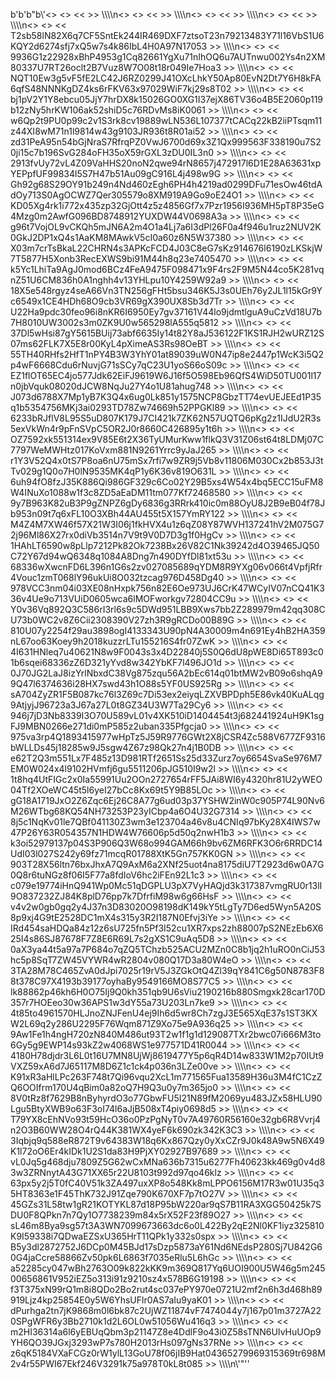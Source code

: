 b'b\'b"b\\\'<> <> <<  >> \\\\\\\\n<> <> <<  >> \\\\\\\\n<> <> <<  >> \\\\\\\\n<> <> <<  >> \\\\\\\\n<> <> << T2sb58lN82X6q7CF5SntEk244IR469DXF7ztsoT23n79213483Y71l16VbS1U6KQY2d6274sfj7xQ5w7s4k86IbL4H0A97N17053 >> \\\\\\\\n<> <> << 9936G1z22928xBhP4953g1Cq82661YgXu71nIhOQ6u7AUTnwu002Ys4n2XM80337U7RT26oclt2B7Vuz8W7O08t18r049Ie7Hoa3 >> \\\\\\\\n<> <> << NQT10Ew3g5vF5fE2LC42J6RZ0299J41OXcLhkY50Ap80EvN2Dt7Y6H8kFA6qfS48NNNKgDZ4ks6rFKV63x97029WiF7kj29s8T02 >> \\\\\\\\n<> <> << bj1pV2Y1Y8ebcu05JjY7hrDX8k15026GO0XG1I37ejX86TV36o4B5E2060p119b12zNy5hrKW106ak52shiD5c76RDvMs8iK0061 >> \\\\\\\\n<> <> << w6Qp2t9PU0p99c2v1S3rk8cv19889wLN536L107377tCACq22kB2iiPTsqm11z44XI8wM71n1l9814w43g9103JR936t8R01ai52 >> \\\\\\\\n<> <> << zd31PeA95n54bGjNraS7RfrqPZ0VwJ6700d69x3Z1Qx999563F338190u7S20ji15c7b196SvG284oFH35oX59rGXL3zDU0IL3n0 >> \\\\\\\\n<> <> << 2913fvUy72vL4Z09VaHHS20noN2qwe94rN8657j472917l6D1E28A63631xpYEPpfUF99834l5S7H47b51Au09gC916L4j498w9G >> \\\\\\\\n<> <> << Gh92g68S29OY91b249n4Nd460zEgh6PH4h4219ad0299DFu71esOw46tdAdOy713S0AgOCWZ7Qer305579o8XM919A9Go9oE24O1 >> \\\\\\\\n<> <> << KD05Xg4rk1i772x435zp32GjOtt4z5z4856Gf7x7Pzr1956I936MH5pT8P35eG4Mzg0m2AwfG096BD8748912YUXDW44V0698A3a >> \\\\\\\\n<> <> << g96t7VojOL9vCKQh5mJN6A2m4O1a4Lj7a6I3dPl26F0a4f946u1ruz2NUV2K0GkJ2DP1xQ4s1AaKM8MAwkV5cI0a60z6N5W37380 >> \\\\\\\\n<> <> << X03m7crTsBkaL22CHRN4s3APKcFCD4J03C8eG7sKz914676l6190zLKSkjW7T5877H5Xonb3RecEXWS9bi91M44h8q23e7405470 >> \\\\\\\\n<> <> << k5Yc1LhiTa9AgJ0mod6BCz4FeA9475F098471x9F4rs2F9M5N44co5K281vqnZ51U6CM836h0A1nghh4v13YHLpu10Y4259W92a9 >> \\\\\\\\n<> <> << 18X5e548rgyz4seA66Vn3TN256gFHt5bsu346K5J3s0UEh76y2JL1l15kGr9Yc6549x1CE4HDh68O9cb3VR69gX390UX8Sb3d7Tr >> \\\\\\\\n<> <> << U22Ha9pdc30feo96i8nKR6I6950Ey7gv37161V44lo9jdmtlguA9uCzVd18U7b7H8010UW3002s3m0ZK9U0w565298lA555q5812 >> \\\\\\\\n<> <> << 37Dl5wHsi87gY5615BUij73abf6635Iy14t82Y8aJ536122F1KS1RJH2wURZ12S07ms62FLK7X5E8r00KyL4pXimeAS3Rs98OeBT >> \\\\\\\\n<> <> << 55TH40RHfs2HfT1nPY4B3W3YhY01at89039uW0N47ip8e2447p1WcK3i5Q2p4wF6668Cdu6rNuvjG71sSCy7qC23U1yoS66oS09c >> \\\\\\\\n<> <> << EZ1flOT65EC4jo577Jdk62EiFJ9619W6J16f5O598Eb96QfS4WiD50TU001l17n0jbVquk08020dJCW8NqJu27Y4o1U81ahug748 >> \\\\\\\\n<> <> << J073d6788X7Mp1yB7K3Q4x6ug0Lk851y1575NCP8GbzTT74evUEJEEd1P35q1b5354756MKj3ai0293TD78Zw74669h52PPGKl89 >> \\\\\\\\n<> <> << 6233bRJflV8L95S5uD807K179J7CI421k7ZK62N57UQTQ6pKg2z1IJdU2R3s5exVkWn4r9pFnSVpC5OR2J0r8660C426895y1t6h >> \\\\\\\\n<> <> << OZ7592xk551314ex9V85E6t2X36TyUMurKww1flkQ3V31Z06st64t8LDMj07C7797WeMWHtz017KoVxm881N9261Yrrc9yJaJ265 >> \\\\\\\\n<> <> << r1Y3V52Q4x0tS7P8oa6nU75mSx7rfi7w9ZR9j5Vb8v11806M030Cx2b853J3tTv029g1Q0o7H0lN9535MK4qP1y6K36v819O631L >> \\\\\\\\n<> <> << 6uh94fO8fzJ35K886Qi986GF329c6Co02Y29B5xs4W54x4bq5ECC15uFM8W4INuXo1088w1f3c8ZD5aEaDM11tm077Kf72468580 >> \\\\\\\\n<> <> << 9y7B963K82uB3P9gZNPZ6gDy6836g3RRrk410ic0m88OyU8J2B9eB04f78Jb953n09t7q6xFL10O3XBh44AU455t5X157YmRY122 >> \\\\\\\\n<> <> << M4Z4M7XW46f57X21W3I06j1fkHVX4u1z6qZ08Y87WVH137241hV2M075G72j96Ml86X27rx0diVb3514n7V9t9V0D7D3g1f0HgCv >> \\\\\\\\n<> <> << 1HAhLT6590w8pLlp7212Pk82Ok7238Bx26V82C1Nk39242d4O39465JQ50C72Y67d94wQ6348q1084A8Dng7n490DYfDl81xt53u >> \\\\\\\\n<> <> << 68336wXwcnFD6L396n1G6s2zv027085689qYDM8R9YXg06v066t4VpfjRfr4Vouc1zmT068lY96ukUi8O032tzcag976D458Dg40 >> \\\\\\\\n<> <> << 978VCC3nm04i03XE08nHxpk756n82E6Oe973UJ6CrK47WCyIV07nCQ41K336v4Ue9o713VUiD0605wca6lMOFworkgv72804CC9u >> \\\\\\\\n<> <> << Y0v36Vq892Q3C586rI3rl6s9c5DWd951LBB9Xws7bb2Z289979m42qq308CU73b0WC2v8Z6Cii2308390V27zh3R9gRCDo00B89G >> \\\\\\\\n<> <> << 810U07y2254f29au3898ogI4133343U90pN4A30009m4n691Ey4hB2HA359nL67oo63Koey9h2018kuzzrLTu155216S4fr07ZwK >> \\\\\\\\n<> <> << 4I631HNleq7u40621N8w9F0043s3x4D22840j5S0Q6dU8pWE8Di65T893c01b6sqei68336zZ6D321yYvd8w342YbKF7l496JO1d >> \\\\\\\\n<> <> << 0J70JG2LaJ8izYrlNbxdC38Vg875zqu56A2bEc614q01btMW2vB09o6shqA99Q47l6374636i28HX7swd43h1O88s5YF0US925Rg >> \\\\\\\\n<> <> << sA704ZyZR1F5B087kc76l3Z69c7Di53ex2eiyqLZXVBPDph5E86vk40KuALqg9AtjyjJ96723a3J67a27L0t8GZ34U3W7Ta29Cy6 >> \\\\\\\\n<> <> << 946j7jD3Nb8339I3O70U589vL01v4XK510iD1404454t3j682441924uH9K1sgFJ9MBN0266e271di0mP585z2uban335Pfgcja0 >> \\\\\\\\n<> <> << 975va3rp4Q1893415977wHpTz5J59R9776GWt2X8jCSR4Zc588V677ZF9316bWLLDs45j18285w9J5sgw4Z67z98Qk27n4j1B0DB >> \\\\\\\\n<> <> << e62T2Q3m551Lx7F485z13D981RTf2651Ss25d33Zurz7oy6654SvaSe976M7EM0W024x4l9102HVmfj6gu5511206pJG510I9w2l >> \\\\\\\\n<> <> << 1t8hq4UtFIGc2x0Ia55991Uu2OOn2727654rFF5JAi8WI6y4320hr81U2yWEO04Tf2XOeWC45t5l6yeI27bCc8Kx69t5Y9B85LOc >> \\\\\\\\n<> <> << gG18A1719JxO2Z6Zqc6Ej26C8A77g6ud03p37YSHW2inW0c905P74L90Nv6M26WTbg68KQ54NH73253P23yICbp4a6O4U32G7314 >> \\\\\\\\n<> <> << 8j5c1NqKv01le7QBf041130Z3wm3e123704a46v8u4CNIq97bKy28X4IWS7w47P26Y63R054357N1HDW4W76606p5d50q2nwH1b3 >> \\\\\\\\n<> <> << k3oi52979137p04S3P906Q3W68o994GAM66h9bv6ZM6RFK3O6r6RRDC14UdI03l027S242y69fz71mcqR01788XtK5Gn757KK0GN >> \\\\\\\\n<> <> << 903T28X56ltn76bxJhxA7Q9AxM6a2XNf25uot4na8175diU7T2923d6w0A7G0Q8r6tuNGz8f06I5F77a8fdIoV6hc2iFEn92L1c3 >> \\\\\\\\n<> <> << c079e19774iHnQ941Wp0Mc51qDGPLU3pX7VyHAQjd3k317387vmgRU0r13lI9O837232ZJ84K8plD76pp7k7DfrfiM98w6g66HsF >> \\\\\\\\n<> <> << v4v2w0gb0gq2y4J37n3D83020O98198dK149kY5tLgTy7D6ed5Wyn5A20S8p9xj4G9tE2528DC1mX4s315y3R2I187N0Efvj3iYe >> \\\\\\\\n<> <> << IRd454saHDQa84z12z6sU725fn5Pf3I52cu1XR7xps2zh88007pS2NEzEb6X625I4s86SJ87678F7Z8E6R69L7s2gXS1C9uAq5D8 >> \\\\\\\\n<> <> << 0aX3ya44t5a97a7P684o7qZQ5TChzb525ACU2MZn0C8b1jq2h1uRO0nCiJ53hc5p8SqT7ZW45VYWR4wR2804v080Q17D3a80W4eO >> \\\\\\\\n<> <> << 3TA28M78C465ZvA0dJpi7025r19rV5J3ZGkOtQ4Zl39qY841C6g50N8783F88t378C97X4193b39177oyhaBy9549166MO8S77C5 >> \\\\\\\\n<> <> << lk88862p46kh6H0O75Ij9Q0kh351qb9U6sViu2190216b880Smgxk28car170D357r7HOEeo30w36APS1w3dY55a73U203Ln7ke9 >> \\\\\\\\n<> <> << 4t85to4961570HLJnoZNJFenU4ej9Ih6d5wr8Ch7zgJ3E565XqE37s1ST3KXW2L69q2y286U2295F76Wqm871Z9Xo75e9A936q25 >> \\\\\\\\n<> <> << 9Aw1Fe1h4ngH720zN840M486ut93T2w1f1g1d129087TXr2bwc07i666M3to6Gy5g9EWP14s93kZ2w4068WS1e977571D41R0044 >> \\\\\\\\n<> <> << 4180H78djdr3L6L0t16U7MN8UjWj8619477Y5p6qR4D14w833W1M2p70IUt9VXZ59xA6d7J65117M8D6Z1c1ck4p036n3LZe00ve >> \\\\\\\\n<> <> << K91xR3aHlLPc263F748t7Qi96vqu2XcL1m771565Fua13589H36u3M4fC1CzZQ6OOIfrm170U4qBim0a82oQ7H9Q3u0y7m365jo0 >> \\\\\\\\n<> <> << 8V0tRz8f7629B8nByhyrdO3o77GbwFU5I21N89fM2069yu483JZx58HLU90Lgu5BtyXWB9o63F3oI74l6aJjB508xT4piy0698d5 >> \\\\\\\\n<> <> << T79YX8cEhNVo93t59HcO36o0PzPgNyT0v7A49760R56160e32gb6R8Vvrj4n2O3B60WW28O4rQ44K381WX4yeF6k690zk342K3C3 >> \\\\\\\\n<> <> << 3Iqbjq9q588eR872T9v64383W18q6Kx867Qzy0yXxCZr9J0k48A9w5N6X49K1l72oO6Er4kIDk1U2S1da83H9PjXY02927B97689 >> \\\\\\\\n<> <> << vL0Jq5g468dju7809Z5G62wCxMNa636b7315u6277Fh40623kk469g0v4d83w3ZRNnytA43G71XX65r22U8103t992d97qo46klz >> \\\\\\\\n<> <> << 63px5y2j5T0fC40V51k3ZA497uxXP8o548Kk8mLPPO6156M17R3w01U35q35HT8363e1F45ThK732J91Zqe790K670XF7p7tO27V >> \\\\\\\\n<> <> << 45GZs31L58tw1gR21KOTYKL87d18P95bW220ar9qS7B11RA3XGG50425k7SDU0F8QPkn7n7Qy1O7738239m84x5rX52F23f89O27 >> \\\\\\\\n<> <> << sL46m8Bya9sg57t3A3WN7099673663dc6o0L422By2qE2Nl0KF1iyz325810K9I59338i7QDwaEZSxU365HrT11QPk1y332s0spx >> \\\\\\\\n<> <> << B5y3dl2872752J6DCp0M45BJd17sDzp5873aY61Nd6NEdsP280Sj7U842G60G4jaCcre58866Zv50pk6L6863f7035eRlu5L6hGc >> \\\\\\\\n<> <> << a52285cy047wBh2763O09k822kKK9m369Q817Yq6UOI900U5W46g5m24500656861V952iEZ5o313i91z9210sz4x578B6G19198 >> \\\\\\\\n<> <> << f3T375xN99rQ1m8i8QDo2Bo2rut4sc037ePY970e0721U2mf2n6h3d468h89919Ljz4kp25854E0y5W6YhsUFlr0AS7aIu9yaK01 >> \\\\\\\\n<> <> << dPurhga2tn7jK9868m0l6bk87c2UjWZ11874vF7474044y7j167p01m3727A220SPgWFR6y3Bb2710k1d2L6OL0w51056Wu416q3 >> \\\\\\\\n<> <> << m2HI36314a6l6yEBUqQbm3p21147Z8e4DdlF9o43i0Z58sTNN6UIvHuUOp9YH6QO39JGxj3293wP7s780H2013rHs097gNs37RNe >> \\\\\\\\n<> <> << z6qK5184VXaFCGz0rW1ylL13GoU78f06jIB9Hat04365279969315369tr698M2v4r55PWI67Ekf246V3291k75a978T0kL8t085 >> \\\\\\\\n\\\'"\''